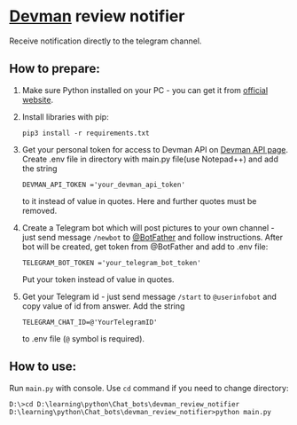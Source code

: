 # [Devman](https://dvmn.org/modules/) review notifier

Receive notification directly to the telegram channel.
 
## How to prepare:
1. Make sure Python installed on your PC - you can get it from [official website](https://www.python.org/).
   

2. Install libraries with pip:
    ```
    pip3 install -r requirements.txt
    ```
   
3. Get your personal token for access to Devman API on [Devman API page](https://dvmn.org/api/docs/). 
   Create .env file in directory with main.py file(use Notepad++) and add the string
    ```
    DEVMAN_API_TOKEN ='your_devman_api_token'
    ```
    to it instead of value in quotes. Here and further quotes must be removed.

  
4. Create a Telegram bot which will post pictures to your own channel - just send message `/newbot` to [@BotFather](https://telegram.me/BotFather) and follow instructions.
    After bot will be created, get token from @BotFather and add to .env file:
    ```
    TELEGRAM_BOT_TOKEN ='your_telegram_bot_token'
    ```
    Put your token instead of value in quotes.

   
5. Get your Telegram id - just send message `/start` to `@userinfobot` and copy value of id from answer.
    Add the string
    ```
    TELEGRAM_CHAT_ID=@'YourTelegramID'
    ```
    to .env file (`@` symbol is required).
   
## How to use:
Run `main.py` with console. Use `cd` command if you need to change directory:
```
D:\>cd D:\learning\python\Chat_bots\devman_review_notifier
D:\learning\python\Chat_bots\devman_review_notifier>python main.py
```

